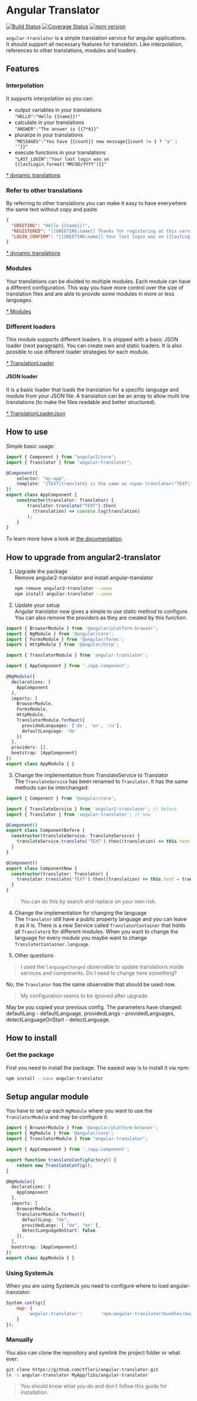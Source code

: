 # Angular Translator

[![Build Status](https://travis-ci.org/tflori/angular-translator.svg?branch=master)](https://travis-ci.org/tflori/angular-translator)
[![Coverage Status](https://coveralls.io/repos/github/tflori/angular-translator/badge.svg?branch=master)](https://coveralls.io/github/tflori/angular-translator?branch=master)
[![npm version](https://badge.fury.io/js/angular-translator.svg)](https://badge.fury.io/js/angular-translator)

`angular-translator` is a simple translation service for angular applications. It should support all necessary
features for translation. Like interpolation, references to other translations, modules and loaders.

## Features

### Interpolation

It supports interpolation so you can:

- output variables in your translations  
  `"HELLO":"Hello {{name}}!"`
- calculate in your translations  
  `"ANSWER":"The answer is {{7*6}}"`
- pluralize in your translations  
  `"MESSAGES":"You have {{count}} new message{{count != 1 ? 's' : ''}}"`
- execute functions in your translations  
  `"LAST_LOGIN":"Your last login was on {{lastLogin.format('MM/DD/YYYY')}}"`
  
[* dynamic translations](https://tflori.github.io/angular-translator/dynamize.html)
  
### Refer to other translations

By referring to other translations you can make it easy to have everywhere the same text without copy and paste.

```json
{
  "GREETING": "Hello {{name}}!",
  "REGISTERED": "[[GREETING:name]] Thanks for registering at this service.",
  "LOGIN_CONFIRM": "[[GREETING:name]] Your last login was on {{lastLogin.format('L')}}."
}
```

[* dynamic translations](https://tflori.github.io/angular-translator/dynamize.html)

### Modules

Your translations can be divided to multiple modules. Each module can have a different configuration. This way you have
more control over the size of translation files and are able to provide some modules in more or less languages.

[* Modules](https://tflori.github.io/angular-translator/modules.html)

### Different loaders

This module supports different loaders. It is shipped with a basic JSON loader (next paragraph). You can create own 
and static loaders. It is also possible to use different loader strategies for each module.

[* TranslationLoader](https://tflori.github.io/angular-translator/TranslationLoader.html)

#### JSON loader

It is a basic loader that loads the translation for a specific language and module from your JSON file. A translation
can be an array to allow multi line translations (to make the files readable and better structured).

[* TranslationLoaderJson](https://tflori.github.io/angular-translator/TranslationLoaderJson.html)

## How to use

Simple basic usage:

```ts
import { Component } from "angular2/core";
import { Translator } from "angular-translator";

@Component({
    selector: "my-app",
    template: "{TEXT|translate} is the same as <span translate=\"TEXT\"></span>"
})
export class AppComponent {
    constructor(translator: Translator) {
        translator.translate("TEXT").then(
          (translation) => console.log(translation)
        );
    }
}
```

To learn more have a look at [the documentation](https://tflori.github.io/angular-translator/).

## How to upgrade from angular2-translator

1. Upgrade the package  
  Remove angular2-translator and install angular-translator
  
    ```bash
    npm remove angular2-translator --save
    npm install angular-translator --save
    ```
  
2. Update your setup  
  Angular translator now gives a simple to use static method to configure. You can also remove the providers as they
  are created by this function.
  
  ```ts
  import { BrowserModule } from '@angular/platform-browser';
  import { NgModule } from '@angular/core';
  import { FormsModule } from '@angular/forms';
  import { HttpModule } from '@angular/http';
  
  import { TranslatorModule } from 'angular-translator';
  
  import { AppComponent } from './app.component';
  
  @NgModule({
    declarations: [
      AppComponent
    ],
    imports: [
      BrowserModule,
      FormsModule,
      HttpModule,
      TranslatorModule.forRoot({
        providedLanguages: ['de', 'en', 'ru'],
        defaultLanguage: 'de'
      })
    ],
    providers: [],
    bootstrap: [AppComponent]
  })
  export class AppModule { }
  ```
  
3. Change the implementation from TranslateService to Translator  
  The `TranslateService` has been renamed to `Translator`. It has the same methods can be interchanged:
  
  ```ts
  import { Component } from '@angular/core';
  
  import { TranslateService } from 'angular2-translator'; // before
  import { Translator } from 'angular-translator'; // now
  
  @Component()
  export class ComponentBefore {
    constructor(translateService: TranslateService) {
      translateService.translate('TEXT').then((translation) => this.text = translation);
    }
  }
  
  @Component()
  export class ComponentNow {
    constructor(translator: Translator) {
      translator.translate('TEXT').then((translation) => this.text = translation);
    }
  }
  ```
  
  > You can do this by search and replace on your own risk.
  
4. Change the implementation for changing the language  
  The `Translator` still have a public property language and you can leave it as it is. There is a new Service called
  `TranslatorContainer` that holds all `Translator`s for different modules. When you want to change the language for
  every module you maybe want to change `TranslatorContainer.language`.
  
5. Other questions  
  
  > I used the `languageChanged` observable to update translations inside services and components. Do I need to change
  here something?  
  
  No, the `Translator` has the same observable that should be used now.
  
  > My configuration seems to be ignored after upgrade.
  
  May be you copied your previous config. The parameters have changed: defaultLang - defaultLanguage, providedLangs - 
  providedLanguages, detectLanguageOnStart - detectLanguage.

## How to install

### Get the package

First you need to install the package. The easiest way is to install it via npm:

```bash
npm install --save angular-translator
```

## Setup angular module

You have to set up each `NgModule`  where you want to use the `TranslatorModule` and may be configure it:

```ts
import { BrowserModule } from '@angular/platform-browser';
import { NgModule } from '@angular/core';
import { TranslatorModule } from "angular-translator";

import { AppComponent } from './app.component';

export function translateConfigFactory() {
    return new TranslateConfig();
}

@NgModule({
  declarations: [
    AppComponent
  ],
  imports: [
    BrowserModule,
    TranslatorModule.forRoot({
      defaultLang: "de",
      providedLangs: [ "de", "en" ],
      detectLanguageOnStart: false
    }),
  ],
  bootstrap: [AppComponent]
})
export class AppModule { }
```

### Using SystemJs

When you are using SystemJs you need to configure where to load angular-translator:

```js
System.config({
    map: {
        'angular-translator':       'npm:angular-translator/bundles/angular-translator.js'
    }
});
```

### Manually

You also can clone the repository and symlink the project folder or what ever:

```bash
git clone https://github.com/tflori/angular-translator.git
ln -s angular-translator MyApp/libs/angular-translator
```

> You should know what you do and don't follow this guide for installation.
